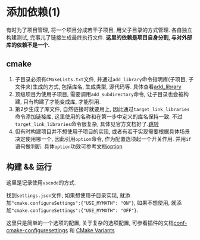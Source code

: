 # 添加依赖(1)

有时为了项目管理, 将一个项目分成若干子项目, 用父子目录的方式管理. 各自独立构建测试, 完事儿了链接生成最终执行文件.
**这里的依赖是项目自身分割, 与对外部库的依赖不是一个.**

## cmake
1. 子目录必须有`CMakeLists.txt`文件, 并通过`add_library`命令指明库(子项目, 子文件夹)生成的方式, 包括库名, 生成类型, 源代码等. 具体查看[add_library](https://cmake.org/cmake/help/latest/command/add_library.html)
2. 顶级项目为使用子项目, 需要调用`add_subdirectory`命令, 让子目录也会被构建, 只有构建了才能变成库, 才能引用.
3. 第2步生成了库文件, 自然链接时就要用上, 因此通过`target_link_libraries`命令添加链接库, 这里使用的名称和在第一步中定义的库名保持一致. 不过`target_link_libraries`命令很复杂, 具体见官方文档好了.[跳转](https://cmake.org/cmake/help/latest/command/target_link_libraries.html)
4. 但有时构建项目并不想使用子项目的实现, 或者有若干实现需要根据具体场景决定使用哪一个, 因此引用`option`命令, 作为配置选项起一个开关作用. 并用`if`语句做判断. 具体`option`功效可参考文档[option](https://cmake.org/cmake/help/latest/command/option.html)

## 构建 && 运行
这里是记录使用`vscode`的方式.

找到`settings.json`文件, 如果想使用子目录实现, 就添加`"cmake.configureSettings":{"USE_MYMATH": "ON"}`,
如果不想使用, 就添加`"cmake.configureSettings":{"USE_MYMATH": "OFF"}`.

这里只是简单的一个选项的配置, 关于复杂的选项配置, 可参看插件的文档[conf-cmake-configuresettings](https://vector-of-bool.github.io/docs/vscode-cmake-tools/settings.html#conf-cmake-configuresettings) 和 [CMake Variants](https://vector-of-bool.github.io/docs/vscode-cmake-tools/variants.html#variants)


